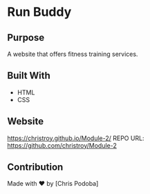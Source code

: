 # Run Buddy

## Purpose
A website that offers fitness training services.

## Built With
* HTML
* CSS

## Website
https://christroy.github.io/Module-2/
REPO URL: https://github.com/christroy/Module-2
## Contribution
Made with ❤️ by [Chris Podoba]

